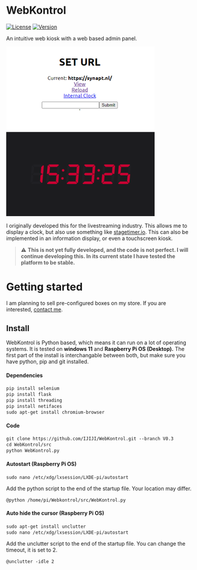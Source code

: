 # WebKontrol

[![License](https://img.shields.io/github/license/IJIJI/WebKontrol)](https://github.com/IJIJI/WebKontrol/blob/main/LICENSE) [![Version](https://img.shields.io/github/v/release/IJIJI/WebKontrol?display_name=tag&include_prereleases)](https://github.com/IJIJI/WebKontrol/releases)

An intuitive web kiosk with a web based admin panel.

<img src="img/admin_interface.png" width="400"/> <img src="img/clock_interface.png" width="400"/>

I originally developed this for the livestreaming industry. This allows me to display a clock, but also use something like [stagetimer.io](https://stagetimer.io/). This can also be implemented in an information display, or even a touchscreen kiosk.

> ⚠️ **This is not yet fully developed, and the code is not perfect. I will continue developing this. In its current state I have tested the platform to be stable.**

# Getting started

I am planning to sell pre-configured boxes on my store. If you are interested, [contact me](mailto:shop@synapt.nl).

## Install

WebKontrol is Python based, which means it can run on a lot of operating systems. It is tested on **windows 11** and **Raspberry Pi OS (Desktop).** The first part of the install is interchangable between both, but make sure you have python, pip and git installed.

#### Dependencies

```shell
pip install selenium
pip install flask
pip install threading
pip install netifaces
sudo apt-get install chromium-browser
```

#### Code

```shell
git clone https://github.com/IJIJI/WebKontrol.git --branch V0.3
cd WebKontrol/src
python WebKontrol.py
```

#### Autostart (Raspberry Pi OS)

```shell
sudo nano /etc/xdg/lxsession/LXDE-pi/autostart
```

Add the python script to the end of the startup file. Your location may differ.

```shell
@python /home/pi/Webkontrol/src/WebKontrol.py
```

#### Auto hide the cursor (Raspberry Pi OS)

```shell
sudo apt-get install unclutter
sudo nano /etc/xdg/lxsession/LXDE-pi/autostart
```

Add the unclutter script to the end of the startup file. You can change the timeout, it is set to 2.

```shell
@unclutter -idle 2
```
